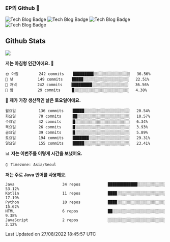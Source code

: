 ### EP의 Github 👋

![Tech Blog Badge](http://img.shields.io/badge/-Java-black?style=flat-square)
![Tech Blog Badge](http://img.shields.io/badge/-Kotlin-purple?style=flat-square)
![Tech Blog Badge](http://img.shields.io/badge/-Spring%20Boot-black?style=flat-square)
![Tech Blog Badge](http://img.shields.io/badge/-JPA-black?style=flat-square)

## Github Stats  
<div align="left"><img src="https://github-readme-stats.vercel.app/api?username=eastperson&show_icons=true&count_private=true&hide_border=true" align="center" /></div> 

<!--START_SECTION:waka-->
**저는 아침형 인간이에요. 🐤** 

```text
🌞 아침         242 commits    █████████░░░░░░░░░░░░░░░░   36.56% 
🌆 낮　         149 commits    █████░░░░░░░░░░░░░░░░░░░░   22.51% 
🌃 저녁         242 commits    █████████░░░░░░░░░░░░░░░░   36.56% 
🌙 밤　         29 commits     █░░░░░░░░░░░░░░░░░░░░░░░░   4.38%

```
📅 **제가 가장 생산적인 날은 토요일이에요.** 

```text
월요일          136 commits    █████░░░░░░░░░░░░░░░░░░░░   20.54% 
화요일          70 commits     ██░░░░░░░░░░░░░░░░░░░░░░░   10.57% 
수요일          42 commits     █░░░░░░░░░░░░░░░░░░░░░░░░   6.34% 
목요일          26 commits     █░░░░░░░░░░░░░░░░░░░░░░░░   3.93% 
금요일          39 commits     █░░░░░░░░░░░░░░░░░░░░░░░░   5.89% 
토요일          194 commits    ███████░░░░░░░░░░░░░░░░░░   29.31% 
일요일          155 commits    █████░░░░░░░░░░░░░░░░░░░░   23.41%

```


📊 **저는 이번주를 이렇게 시간을 보냈어요.** 

```text
⌚︎ Timezone: Asia/Seoul

```

**저는 주로 Java 언어를 사용해요.** 

```text
Java                     34 repos            █████████████░░░░░░░░░░░░   53.12% 
Kotlin                   11 repos            ████░░░░░░░░░░░░░░░░░░░░░   17.19% 
Python                   10 repos            ████░░░░░░░░░░░░░░░░░░░░░   15.62% 
HTML                     6 repos             ██░░░░░░░░░░░░░░░░░░░░░░░   9.38% 
JavaScript               2 repos             ░░░░░░░░░░░░░░░░░░░░░░░░░   3.12%

```



 Last Updated on 27/08/2022 18:45:57 UTC
<!--END_SECTION:waka-->
